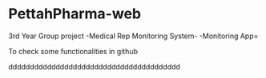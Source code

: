 # PettahPharma-web
3rd Year Group project
-Medical Rep Monitoring System-
-Monitoring App=

To check some functionalities in github

dddddddddddddddddddddddddddddddddddddddd

